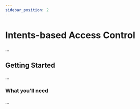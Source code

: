 ```yaml
---
sidebar_position: 2
---
```


# Intents-based Access Control

...

## Getting Started

...

### What you'll need

...
